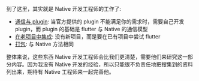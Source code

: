 到了这里，其实就是 Native 开发工程师的工作了:

* [通信与 plugin](./plugins.md): 当官方提供的 plugin 不能满足你的需求时，需要自己开发 plugin，而 plugin 的基础是 flutter 与 Native 的通信模型
* [在老项目中集成](./add_flutter_to_app.md): 没有新项目，而是要在已有项目中尝试 flutter
* [打包](./build.md): 与 Native 方法相同

整体来说，这些东西 Native 开发工程师会比我们更清楚，需要他们来研究这一部分内容。因为我没有 Native 开发的经验，所以只能很不负责任地把搜集到的资料列出来，期待有 Native 工程师来一起完善他。
